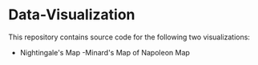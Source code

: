 # Data-Visualization
This repository contains source code for the following two visualizations:
- Nightingale's Map
-Minard's Map of Napoleon Map

